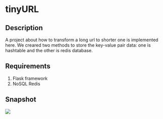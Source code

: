 # tinyURL

## Description

A project about how to transform a long url to shorter one is implemented here. We creared two methods to store the key-value pair data: one is hashtable and the other is redis database.

## Requirements

1. Flask framework
2. NoSQL Redis 

## Snapshot
![](https://i.imgur.com/mFSU28V.png)
